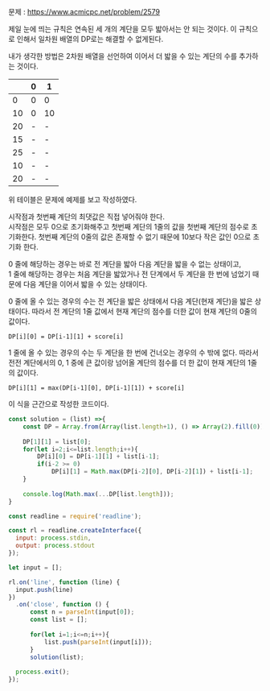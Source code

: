 문제 : https://www.acmicpc.net/problem/2579

제일 눈에 띄는 규칙은 연속된 세 개의 계단을 모두 밟아서는 안 되는 것이다. 이 규칙으로 인해서 일차원 배열의 DP로는 해결할 수 없게된다. 

내가 생각한 방법은 2차원 배열을 선언하여 이어서 더 밟을 수 있는 계단의 수를 추가하는 것이다. 

||0|1|
|---|---|---|
|0|0|0|
|10|0|10|
|20|-|-|
|15|-|-|
|25|-|-|
|10|-|-|
|20|-|-|  

위 테이블은 문제에 예제를 보고 작성하였다. 

시작점과 첫번째 계단의 최댓값은 직접 넣어줘야 한다.   
시작점은 모두 0으로 초기화해주고 첫번째 계단의 1줄의 값을 첫번째 계단의 점수로 초기화한다. 첫번째 계단의 0줄의 값은 존재할 수 없기 때문에 10보다 작은 값인 0으로 초기화 한다.

0 줄에 해당하는 경우는 바로 전 계단을 밟아 다음 계단을 밟을 수 없는 상태이고,  
1 줄에 해당하는 경우는 처음 계단을 밟았거나 전 단계에서 두 계단을 한 번에 넘었기 때문에 다음 계단을 이어서 밟을 수 있는 상태이다.

0 줄에 올 수 있는 경우의 수는 전 계단을 밟은 상태에서 다음 계단(현재 계단)을 밟은 상태이다. 따라서 전 계단의 1줄 값에서 현재 계단의 점수를 더한 값이 현재 계단의 0줄의 값이다.

```
DP[i][0] = DP[i-1][1] + score[i]
```

1 줄에 올 수 있는 경우의 수는 두 계단을 한 번에 건너오는 경우의 수 밖에 없다. 따라서 전전 계단에서의 0, 1 중에 큰 값이랑 넘어올 계단의 점수를 더 한 값이 현재 계단의 1줄의 값이다.

```
DP[i][1] = max(DP[i-1][0], DP[i-1][1]) + score[i]
```

이 식을 근간으로 작성한 코드이다.

```js
const solution = (list) =>{
    const DP = Array.from(Array(list.length+1), () => Array(2).fill(0))
    
    DP[1][1] = list[0];
    for(let i=2;i<=list.length;i++){
        DP[i][0] = DP[i-1][1] + list[i-1];
        if(i-2 >= 0)
            DP[i][1] = Math.max(DP[i-2][0], DP[i-2][1]) + list[i-1];
    }
    
    console.log(Math.max(...DP[list.length]));
}

const readline = require('readline');

const rl = readline.createInterface({
  input: process.stdin,
  output: process.stdout
});

let input = [];

rl.on('line', function (line) {
  input.push(line)
})
  .on('close', function () {
      const n = parseInt(input[0]);
      const list = [];
      
      for(let i=1;i<=n;i++){
          list.push(parseInt(input[i]));
      }
      solution(list);
      
  process.exit();
}); 
```
